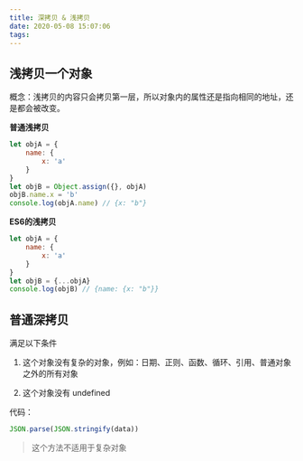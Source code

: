 ```yaml
---
title: 深拷贝 & 浅拷贝
date: 2020-05-08 15:07:06
tags:
---
```


## 浅拷贝一个对象

概念：浅拷贝的内容只会拷贝第一层，所以对象内的属性还是指向相同的地址，还是都会被改变。

**普通浅拷贝**

```js
let objA = {
    name: {
        x: 'a'
    }
}
let objB = Object.assign({}, objA)
objB.name.x = 'b'
console.log(objA.name) // {x: "b"}
```

**ES6的浅拷贝**

```js
let objA = {
    name: {
        x: 'a'
    }
}
let objB = {...objA}
console.log(objB) // {name: {x: "b"}}
```

## 普通深拷贝

满足以下条件

1. 这个对象没有复杂的对象，例如：日期、正则、函数、循环、引用、普通对象之外的所有对象

2. 这个对象没有 undefined

代码：

```js
JSON.parse(JSON.stringify(data))
```

> 这个方法不适用于复杂对象



<!-- ## 递归? -->
